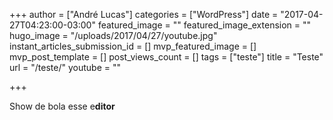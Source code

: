 +++
author = ["André Lucas"]
categories = ["WordPress"]
date = "2017-04-27T04:23:00-03:00"
featured_image = ""
featured_image_extension = ""
hugo_image = "/uploads/2017/04/27/youtube.jpg"
instant_articles_submission_id = []
mvp_featured_image = []
mvp_post_template = []
post_views_count = []
tags = ["teste"]
title = "Teste"
url = "/teste/"
youtube = ""

+++


Show de bola esse e**ditor**
